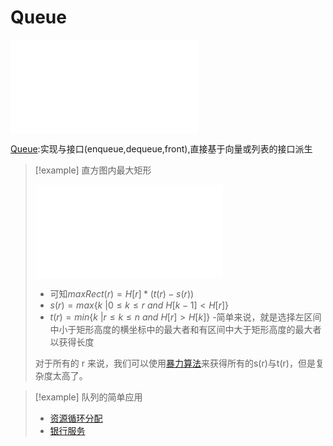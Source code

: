 # Queue

![04.Stack + Queue, 页面 2](files/slides/Tsinghua-DSA-2024Fall-chapter/04.Stack%20+%20Queue.pdf#page=76)

[Queue](files/slides/Tsinghua-DSA-2024Fall-chapter/04.Stack%20+%20Queue.pdf#page=78):实现与接口(enqueue,dequeue,front),直接基于向量或列表的接口派生


> [!example] 直方图内最大矩形
>
>  ![执行过程示例](files/slides/Tsinghua-DSA-2024Fall-chapter/04.Stack%20+%20Queue.pdf#page=84)
> - 可知$maxRect(r) = H[r]* (t(r)-s(r))$
> - $s(r) = max\{k\ | 0 \le k \le r \ and\ H[k-1] < H[r]\}$
> - $t(r) = min\{k\ | r \le k \le n \ and\ H[r] > H[k]\}$
> -简单来说，就是选择左区间中小于矩形高度的横坐标中的最大者和有区间中大于矩形高度的最大者以获得长度
>  
> 对于所有的 r 来说，我们可以使用[暴力算法](files/slides/Tsinghua-DSA-2024Fall-chapter/04.Stack%20+%20Queue.pdf#page=86)来获得所有的s(r)与t(r)，但是复杂度太高了。

> [!example] 队列的简单应用
> - [资源循环分配](files/slides/Tsinghua-DSA-2024Fall-chapter/04.Stack%20+%20Queue.pdf#page=80)
> - [银行服务](files/slides/Tsinghua-DSA-2024Fall-chapter/04.Stack%20+%20Queue.pdf#page=81)